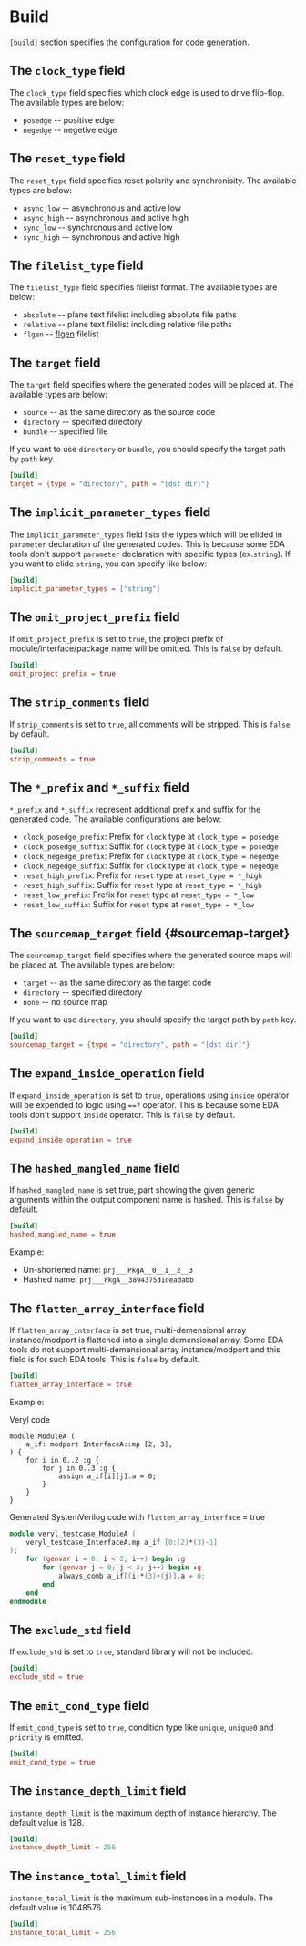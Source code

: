 # Build

`[build]` section specifies the configuration for code generation.

## The `clock_type` field

The `clock_type` field specifies which clock edge is used to drive flip-flop.
The available types are below:

* `posedge` -- positive edge
* `negedge` -- negetive edge

## The `reset_type` field

The `reset_type` field specifies reset polarity and synchronisity.
The available types are below:

* `async_low` -- asynchronous and active low
* `async_high` -- asynchronous and active high
* `sync_low` -- synchronous and active low
* `sync_high` -- synchronous and active high

## The `filelist_type` field

The `filelist_type` field specifies filelist format.
The available types are below:

* `absolute` -- plane text filelist including absolute file paths
* `relative` -- plane text filelist including relative file paths
* `flgen` -- [flgen](https://github.com/pezy-computing/flgen) filelist

## The `target` field

The `target` field specifies where the generated codes will be placed at.
The available types are below:

* `source` -- as the same directory as the source code
* `directory` -- specified directory
* `bundle` -- specified file

If you want to use `directory` or `bundle`, you should specify the target path by `path` key.

```toml
[build]
target = {type = "directory", path = "[dst dir]"}
```

## The `implicit_parameter_types` field

The `implicit_parameter_types` field lists the types which will be elided in `parameter` declaration of the generated codes.
This is because some EDA tools don't support `parameter` declaration with specific types (ex.`string`).
If you want to elide `string`, you can specify like below:

```toml
[build]
implicit_parameter_types = ["string"]
```

## The `omit_project_prefix` field

If `omit_project_prefix` is set to `true`, the project prefix of module/interface/package name will be omitted.
This is `false` by default.

```toml
[build]
omit_project_prefix = true
```

## The `strip_comments` field

If `strip_comments` is set to `true`, all comments will be stripped.
This is `false` by default.

```toml
[build]
strip_comments = true
```

## The `*_prefix` and `*_suffix` field

`*_prefix` and `*_suffix` represent additional prefix and suffix for the generated code.
The available configurations are below:

* `clock_posedge_prefix`: Prefix for `clock` type at `clock_type = posedge`
* `clock_posedge_suffix`: Suffix for `clock` type at `clock_type = posedge`
* `clock_negedge_prefix`: Prefix for `clock` type at `clock_type = negedge`
* `clock_negedge_suffix`: Suffix for `clock` type at `clock_type = negedge`
* `reset_high_prefix`: Prefix for `reset` type at `reset_type = *_high`
* `reset_high_suffix`: Suffix for `reset` type at `reset_type = *_high`
* `reset_low_prefix`: Prefix for `reset` type at `reset_type = *_low`
* `reset_low_suffix`: Suffix for `reset` type at `reset_type = *_low`

## The `sourcemap_target` field {#sourcemap-target}

The `sourcemap_target` field specifies where the generated source maps will be placed at.
The available types are below:

* `target` -- as the same directory as the target code
* `directory` -- specified directory
* `none` -- no source map

If you want to use `directory`, you should specify the target path by `path` key.

```toml
[build]
sourcemap_target = {type = "directory", path = "[dst dir]"}
```

## The `expand_inside_operation` field

If `expand_inside_operation` is set to `true`, operations using `inside` operator will be expended to logic using `==?` operator.
This is because some EDA tools don't support `inside` operator.
This is `false` by default.

```toml
[build]
expand_inside_operation = true
```

## The `hashed_mangled_name` field

If `hashed_mangled_name` is set true, part showing the given generic arguments within the output component name is hashed.
This is `false` by default.

```toml
[build]
hashed_mangled_name = true
```

Example:

* Un-shortened name: `prj___PkgA__0__1__2__3`
* Hashed name: `prj___PkgA__3894375d1deadabb`

## The `flatten_array_interface` field

If `flatten_array_interface` is set true, multi-demensional array instance/modport is flattened into a single demensional array.
Some EDA tools do not support multi-demensional array instance/modport and this field is for such EDA tools.
This is `false` by default.

```toml
[build]
flatten_array_interface = true
```

Example:

Veryl code

```veryl
module ModuleA (
    a_if: modport InterfaceA::mp [2, 3],
) {
    for i in 0..2 :g {
        for j in 0..3 :g {
            assign a_if[i][j].a = 0;
        }
    }
}
```

Generated SystemVerilog code with `flatten_array_interface` = true

```verilog
module veryl_testcase_ModuleA (
    veryl_testcase_InterfaceA.mp a_if [0:(2)*(3)-1]
);
    for (genvar i = 0; i < 2; i++) begin :g
        for (genvar j = 0; j < 3; j++) begin :g
            always_comb a_if[(i)*(3)+(j)].a = 0;
        end
    end
endmodule
```

## The `exclude_std` field

If `exclude_std` is set to `true`, standard library will not be included.

```toml
[build]
exclude_std = true
```

## The `emit_cond_type` field

If `emit_cond_type` is set to `true`, condition type like `unique`, `unique0` and `priority` is emitted.

```toml
[build]
emit_cond_type = true
```

## The `instance_depth_limit` field

`instance_depth_limit` is the maximum depth of instance hierarchy. The default value is 128.

```toml
[build]
instance_depth_limit = 256
```

## The `instance_total_limit` field

`instance_total_limit` is the maximum sub-instances in a module. The default value is 1048576.

```toml
[build]
instance_total_limit = 256
```
